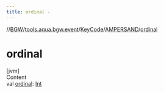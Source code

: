 ```yaml
---
title: ordinal -
---
```

//[BGW](../../../../index.md)/[tools.aqua.bgw.event](../../index.md)/[KeyCode](../index.md)/[AMPERSAND](index.md)/[ordinal](ordinal.md)



# ordinal  
[jvm]  
Content  
val [ordinal](ordinal.md): [Int](https://kotlinlang.org/api/latest/jvm/stdlib/kotlin/-int/index.html)  



